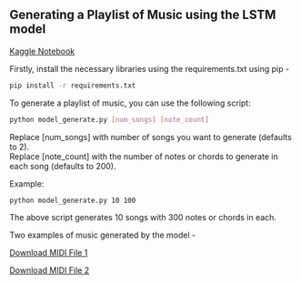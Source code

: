## Generating a Playlist of Music using the LSTM model

[Kaggle Notebook](https://www.kaggle.com/code/praneeth097/music-generation-using-lstm/edit)

Firstly, install the necessary libraries using the requirements.txt using pip -
```bash
pip install -r requirements.txt
```

To generate a playlist of music, you can use the following script:

```bash
python model_generate.py [num_songs] [note_count]
```
Replace [num_songs] with number of songs you want to generate (defaults to 2). <br>
Replace [note_count] with the number of notes or chords to generate in each song (defaults to 200). <br>

Example:
```bash
python model_generate.py 10 100
```
The above script generates 10 songs with 300 notes or chords in each.

Two examples of music generated by the model - 

<a href="https://github.com/Praneeth74/Music-Generation-using-LSTMs/blob/main/myMusic_0/0_beeth_generated_30_200.midi" download>Download MIDI File 1</a>

<a href="https://github.com/Praneeth74/Music-Generation-using-LSTMs/blob/main/myMusic_0/1_beeth_generated_30_200.midi" download>Download MIDI File 2</a>


